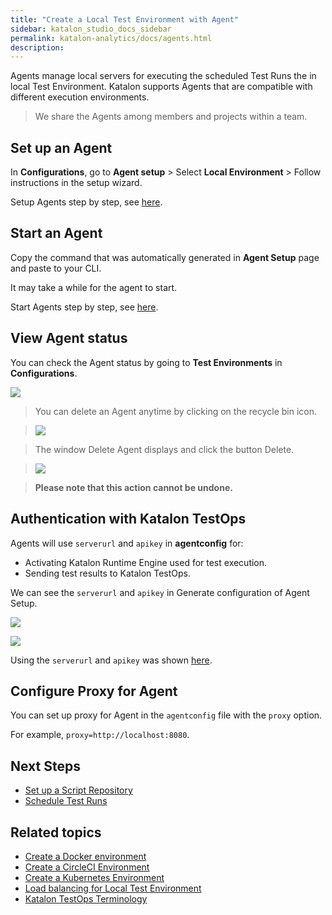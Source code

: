 ```yaml
---
title: "Create a Local Test Environment with Agent" 
sidebar: katalon_studio_docs_sidebar
permalink: katalon-analytics/docs/agents.html 
description: 
---
```

Agents manage local servers for executing the scheduled Test Runs the in local Test Environment. Katalon supports Agents that are compatible with different execution environments.

> We share the Agents among members and projects within a team.

## Set up an Agent

In **Configurations**, go to **Agent setup** > Select **Local Environment** > Follow instructions in the setup wizard.

Setup Agents step by step, see [here](https://docs.katalon.com/katalon-analytics/docs/install_kt_agent.html).

## Start an Agent

Copy the command that was automatically generated in **Agent Setup** page and paste to your CLI.

It may take a while for the agent to start.

Start Agents step by step, see [here](https://docs.katalon.com/katalon-analytics/docs/install_kt_agent.html).

## View Agent status

You can check the Agent status by going to **Test Environments** in **Configurations**.

![](https://github.com/katalon-studio/docs-images/raw/master/katalon-analytics/docs/testops-terminology/test-environment.png)

> You can delete an Agent anytime by clicking on the recycle bin icon.

> ![](https://github.com/katalon-studio/docs-images/raw/master/katalon-analytics/docs/agents/kt_delete_agent.png)

> The window Delete Agent displays and click the button Delete.

> ![](https://github.com/katalon-studio/docs-images/raw/master/katalon-analytics/docs/agents/kt_delete_agent_window.png)

> **Please note that this action cannot be undone.**

## Authentication with Katalon TestOps

Agents will use `serverurl` and `apikey` in **agentconfig** for:
* Activating Katalon Runtime Engine used for test execution.
* Sending test results to Katalon TestOps.

We can see the `serverurl` and `apikey` in Generate configuration of Agent Setup. 

 ![](https://github.com/katalon-studio/docs-images/raw/master/katalon-analytics/docs/agents/kt_agentconfig_server_url.png)

 ![](https://github.com/katalon-studio/docs-images/raw/master/katalon-analytics/docs/agents/kt_agentconfig_apikey.png)

Using the `serverurl` and `apikey` was shown [here](katalon-analytics/docs/install_kt_agent.html ).

## Configure Proxy for Agent

You can set up proxy for Agent in the `agentconfig` file with the `proxy` option.

For example, `proxy=http://localhost:8080`.

## Next Steps

- [Set up a Script Repository](/katalon-analytics/docs/code-repo)
- [Schedule Test Runs](/katalon-analytics/docs/kt-scheduler)

## Related topics

- [Create a Docker environment](https://docs.katalon.com/katalon-analytics/docs/docker.html)
- [Create a CircleCI Environment](https://docs.katalon.com/katalon-analytics/docs/circleci.html)
- [Create a Kubernetes Environment](https://docs.katalon.com/katalon-analytics/docs/aws-eks.html)
- [Load balancing for Local Test Environment](https://docs.katalon.com/katalon-analytics/docs/load-balancing-agents.html)
- [Katalon TestOps Terminology](/katalon-analytics/docs/testops-terminology.html)

